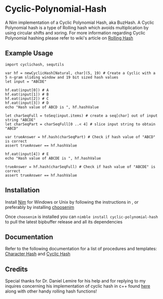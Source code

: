 # Cyclic-Polynomial-Hash
A Nim implementation of a Cyclic Polynomial Hash, aka BuzHash. A Cyclic Polynomial hash is a type of Rolling hash which avoids
multiplication by using circular shifts and xoring. For more information regarding Cyclic Polynomial hashing please refer to wiki's article on <a class="external reference" href=https://en.wikipedia.org/wiki/Rolling_hash#Cyclic_polynomial>Rolling Hash</a>

## Example Usage
```
import cyclichash, sequtils                                                   

var hf = newCyclicHash[Natural, char](5, 19) # Create a Cyclic with a 5 n-gram sliding window and 19 bit sized hash values
let input = "ABCDE"
  
hf.eat(input[0]) # A
hf.eat(input[1]) # B
hf.eat(input[2]) # C
hf.eat(input[3]) # D
echo "Hash value of ABCD is ", hf.hashValue
  
let charSeqFull = toSeq(input.items) # create a seq[char] out of input string "ABCDE"
let charSeqPart = charSeqFull[0 ..< 4] # slice input string to obtain "ABCD"
  
var trueAnswer = hf.hash(charSeqPart) # Check if hash value of "ABCD" is correct
assert trueAnswer == hf.hashValue
  
hf.eat(input[4]) # E
echo "Hash value of ABCDE is ", hf.hashValue
  
trueAnswer = hf.hash(charSeqFull) # Check if hash value of "ABCDE" is correct
assert trueAnswer == hf.hashValue
``` 
## Installation
Install <a class="external reference" href="https://nim-lang.org/install.html">Nim</a> for Windows or Unix by following the instructions in , or preferably by installing <a class="reference external" href="https://github.com/dom96/choosenim">choosenim</a>

Once ```choosenim``` is installed you can ```nimble install cyclic-polynomial-hash``` to pull the latest bipbuffer release and all its dependencies

## Documentation
Refer to the following documentation for a list of procedures and templates:
<a class="external reference" href="https://htmlpreview.github.io/?https://github.com/MarcAzar/Cyclic-Polynomial-Hash/blob/master/docs/characterhash.html">Character Hash</a> and <a class="external reference" href="https://htmlpreview.github.io/?https://github.com/MarcAzar/Cyclic-Polynomial-Hash/blob/master/docs/cyclichash.html">Cyclic Hash </a>

## Credits
Special thanks for Dr. Daniel Lemire for his help and for replying to my inquires concerning his implementation of cyclic hash in c++ found <a class="reference external" href="https://github.com/lemire/rollinghashcpp">here</a> along with other handy rolling hash functions! 
